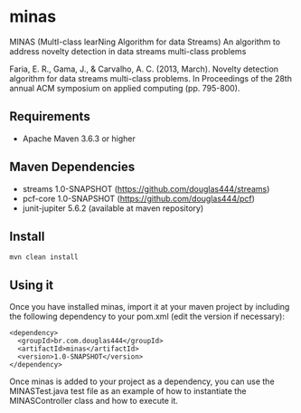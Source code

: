 # minas

MINAS (MultI-class learNing Algorithm for data Streams)
An algorithm to address novelty detection in data streams multi-class problems

Faria, E. R., Gama, J., & Carvalho, A. C. (2013, March). Novelty detection algorithm for data streams multi-class problems. In Proceedings of the 28th annual ACM symposium on applied computing (pp. 795-800).

## Requirements

* Apache Maven 3.6.3 or higher

## Maven Dependencies

* streams 1.0-SNAPSHOT (https://github.com/douglas444/streams)
* pcf-core 1.0-SNAPSHOT (https://github.com/douglas444/pcf)
* junit-jupiter 5.6.2 (available at maven repository)

## Install

```mvn clean install```

## Using it

Once you have installed minas, import it at your maven project by including the following dependency to your pom.xml (edit the version if necessary):

```
<dependency>
  <groupId>br.com.douglas444</groupId>
  <artifactId>minas</artifactId>
  <version>1.0-SNAPSHOT</version>
</dependency>
```

Once minas is added to your project as a dependency, you can use the MINASTest.java test file as an example of how to instantiate the MINASController class and how to execute it.
